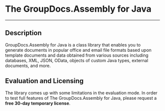 ﻿# The GroupDocs.Assembly for Java
-----
## Description
GroupDocs.Assembly for Java is a class library that enables you to generate documents in popular office and email file formats based upon template documents and data obtained from various sources including databases, XML, JSON, OData, objects of custom Java types, external documents, and more.
## Evaluation and Licensing
The library comes up with some limitations in the evaluation mode. In order to test full features of The GroupDocs.Assembly for Java, please request a **free 30-day temporary license**.
